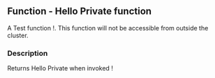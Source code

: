 ## Function - Hello Private function 

A Test function !. This function will not be accessible from outside the cluster.

### Description 

Returns Hello Private when invoked ! 
